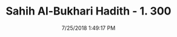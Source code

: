 ---
title        : "Sahih Al-Bukhari Hadith - 1. 300"
date         : 7/25/2018 1:49:17 PM
draft        : false
type         : "hadith"
layout       : "hadith"
BookCode     : "SHB"
VolumeNumber : "1"
HadithNumber : "300"
categories  :  ["Menses-Fondling a menstruating wife"]
tags  :  ["Maimuna"]
---